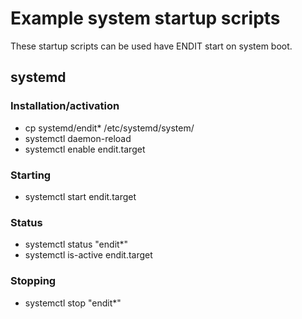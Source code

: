 # Example system startup scripts

These startup scripts can be used have ENDIT start on system boot.

## systemd

### Installation/activation

* cp systemd/endit* /etc/systemd/system/
* systemctl daemon-reload
* systemctl enable endit.target

### Starting

* systemctl start endit.target

### Status

* systemctl status "endit*"
* systemctl is-active endit.target

### Stopping

* systemctl stop "endit*"
